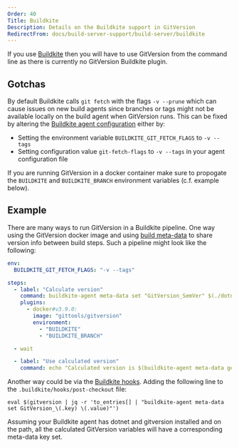 ```yaml
---
Order: 40
Title: Buildkite
Description: Details on the Buildkite support in GitVersion
RedirectFrom: docs/build-server-support/build-server/buildkite
---
```


If you use [Buildkite][buildkite] then you will have to use GitVersion from the command line as there is currently no GitVersion Buildkite plugin.

## Gotchas

By default Buildkite calls `git fetch` with the flags `-v --prune` which can cause issues on new build agents since branches or tags might not be available locally on the build agent when GitVersion runs. This can be fixed by altering the [Buildkite agent configuration][configuration] either by:
- Setting the environment variable `BUILDKITE_GIT_FETCH_FLAGS` to `-v --tags`
- Setting configuration value `git-fetch-flags` to `-v --tags` in your agent configuration file

If you are running GitVersion in a docker container make sure to propogate the `BUILDKITE` and `BUILDKITE_BRANCH` environment variables (c.f. example below).

## Example

There are many ways to run GitVersion in a Buildkite pipeline. One way using the GitVersion docker image and using [build meta-data][meta-data] to share version info between build steps. Such a pipeline might look like the following:

```yaml
env:
  BUILDKITE_GIT_FETCH_FLAGS: "-v --tags"

steps:
  - label: "Calculate version"
    command: buildkite-agent meta-data set "GitVersion_SemVer" $(./dotnet-gitversion -showvariable SemVer)
    plugins:
      - docker#v3.9.0:
        image: "gittools/gitversion"
        environment:
          - "BUILDKITE"
          - "BUILDKITE_BRANCH"

  - wait

  - label: "Use calculated version"
    command: echo "Calculated version is $(buildkite-agent meta-data get "GitVersion_SemVer")"
```

Another way could be via the [Buildkite hooks][hooks]. Adding the following line to the `.buildkite/hooks/post-checkout` file:

```
eval $(gitversion | jq -r 'to_entries[] | "buildkite-agent meta-data set GitVersion_\(.key) \(.value)"')
```

Assuming your Buildkite agent has dotnet and gitversion installed and on the path, all the calculated GitVersion variables will have a corresponding meta-data key set.


[buildkite]: https://buildkite.com/
[configuration]: https://buildkite.com/docs/agent/v3/hooks
[hooks]: https://buildkite.com/docs/agent/v3/hooks
[meta-data]: https://buildkite.com/docs/agent/v3/cli-meta-data
